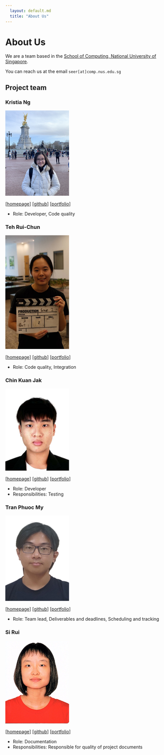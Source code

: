 ```yaml
---
  layout: default.md
  title: "About Us"
---
```


# About Us

We are a team based in the [School of Computing, National University of Singapore](http://www.comp.nus.edu.sg).

You can reach us at the email `seer[at]comp.nus.edu.sg`

## Project team

### Kristia Ng

<img src="images/kngys.png" width="200px">

[[homepage](http://www.comp.nus.edu.sg/~damithch)]
[[github](https://github.com/kngys)]
[[portfolio](team/kngys.md)]

* Role: Developer, Code quality

### Teh Rui-Chun

<img src="images/reginateh.png" width="200px">

[[homepage](https://nus-cs2103-ay2425s1.github.io/website)]
[[github](https://github.com/reginateh)]
[[portfolio](team/reginateh.md)]

* Role: Code quality, Integration

### Chin Kuan Jak

<img src="images/darkmoongreatsword.png" width="200px">

[[homepage](http://www.comp.nus.edu.sg/~damithch)]
[[github](https://github.com/darkmoongreatsword)]
[[portfolio](team/darkmoongreatsword.md)]

* Role: Developer
* Responsibilities: Testing 

### Tran Phuoc My

<img src="images/trpmy.png" width="200px">

[[homepage](http://www.comp.nus.edu.sg/~trpmy)]
[[github](https://github.com/trpmy)]
[[portfolio](team/trpmy.md)]

* Role: Team lead, Deliverables and deadlines, Scheduling and tracking

### Si Rui

<img src="images/beginner-web-developer.png" width="200px">

[[homepage](http://www.comp.nus.edu.sg/~damithch)]
[[github](http://github.com/beginner-web-developer)]
[[portfolio](team/beginner-web-developer.md)]

* Role: Documentation
* Responsibilities: Responsible for quality of project documents
